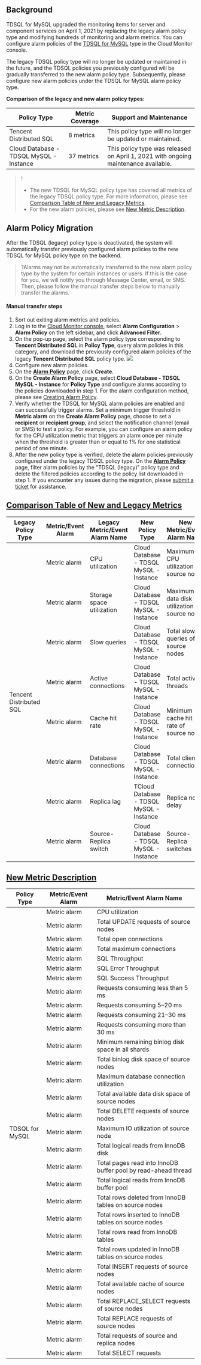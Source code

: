 ## Background
TDSQL for MySQL upgraded the monitoring items for server and component services on April 1, 2021 by replacing the legacy alarm policy type and modifying hundreds of monitoring and alarm metrics. You can configure alarm policies of the [TDSQL for MySQL](https://intl.cloud.tencent.com/document/product/248/40012) type in the Cloud Monitor console.

The legacy TDSQL policy type will no longer be updated or maintained in the future, and the TDSQL policies you previously configured will be gradually transferred to the new alarm policy type. Subsequently, please configure new alarm policies under the TDSQL for MySQL alarm policy type.

 **Comparison of the legacy and new alarm policy types:**

| Policy Type | Metric Coverage | Support and Maintenance |
| ------------- | ------------------------------------- | ----------------------- |
| Tencent Distributed SQL | 8 metrics | This policy type will no longer be updated or maintained. |
| Cloud Database - TDSQL MySQL - Instance | 37 metrics | This policy type was released on April 1, 2021 with ongoing maintenance available. |

>!
>- The new TDSQL for MySQL policy type has covered all metrics of the legacy TDSQL policy type. For more information, please see [Comparison Table of New and Legacy Metrics](#jump).
> - For the new alarm policies, please see [New Metric Description](#jump2).

## Alarm Policy Migration
After the TDSQL (legacy) policy type is deactivated, the system will automatically transfer previously configured alarm policies to the new TDSQL for MySQL policy type on the backend.
>?Alarms may not be automatically transferred to the new alarm policy type by the system for certain instances or users. If this is the case for you, we will notify you through Message Center, email, or SMS. Then, please follow the manual transfer steps below to manually transfer the alarms.

#### Manual transfer steps
1. Sort out exiting alarm metrics and policies.
  1. Log in to the [Cloud Monitor console](https://console.cloud.tencent.com/monitor/alarm2/policy), select **Alarm Configuration** > **Alarm Policy** on the left sidebar, and click **Advanced Filter**.
  2. On the pop-up page, select the alarm policy type corresponding to **Tencent Distributed SQL** in **Policy Type**, query alarm policies in this category, and download the previously configured alarm policies of the legacy **Tencent Distributed SQL** policy type.
![](https://main.qcloudimg.com/raw/7430f526258c7923c6d53a50d7545254.png)
2. Configure new alarm policies.
  1. On the **[Alarm Policy](https://console.cloud.tencent.com/monitor/alarm2/policy)** page, click **Create**.
  2. On the **Create Alarm Policy** page, select **Cloud Database - TDSQL MySQL - Instance** for **Policy Type** and configure alarms according to the policies downloaded in step 1. For the alarm configuration method, please see [Creating Alarm Policy](https://intl.cloud.tencent.com/document/product/248/38916).
3. Verify whether the TDSQL for MySQL alarm policies are enabled and can successfully trigger alarms.
Set a minimum trigger threshold in **Metric alarm** on the **Create Alarm Policy** page, choose to set a **recipient** or **recipient group**, and select the notification channel (email or SMS) to test a policy. For example, you can configure an alarm policy for the CPU utilization metric that triggers an alarm once per minute when the threshold is greater than or equal to 1% for one statistical period of one minute.
4. After the new policy type is verified, delete the alarm policies previously configured under the legacy TDSQL policy type.
On the **[Alarm Policy](https://console.cloud.tencent.com/monitor/alarm2/policy)** page, filter alarm policies by the "TDSQL (legacy)" policy type and delete the filtered policies according to the policy list downloaded in step 1.
If you encounter any issues during the migration, please [submit a ticket](https://console.cloud.tencent.com/workorder/category) for assistance.

## [Comparison Table of New and Legacy Metrics](id:jump)
<table>
<thead><tr><th><strong>Legacy Policy Type</strong></th><th><strong>Metric/Event Alarm</strong></th><th><strong>Legacy Metric/Event Alarm Name</strong></th><th><strong>New Policy Type</strong></th><th><strong>New Metric/Event Alarm Name</strong></th></tr></thead>
<tbody><tr>
<td rowspan="14">Tencent Distributed SQL</td>
<td>Metric alarm</td><td>CPU utilization</td>
<td>Cloud Database - TDSQL MySQL - Instance</td><td>Maximum CPU utilization of source node</td></tr>
<tr>
<td>Metric alarm</td><td>Storage space utilization</td>
<td>Cloud Database - TDSQL MySQL - Instance</td><td>Maximum data disk utilization of source node</td></tr>
<tr>
<td>Metric alarm</td><td>Slow queries</td>
<td>Cloud Database - TDSQL MySQL - Instance</td><td>Total slow queries of source nodes</td></tr>
<tr>
<td>Metric alarm</td><td>Active connections</td>
<td>Cloud Database - TDSQL MySQL - Instance</td><td>Total active threads</td></tr>
<tr>
<td>Metric alarm</td><td>Cache hit rate</td>
<td>Cloud Database - TDSQL MySQL - Instance</td><td>Minimum cache hit rate of source node</td></tr>
<tr>
<td>Metric alarm</td><td>Database connections</td>
<td>Cloud Database - TDSQL MySQL - Instance</td><td>Total client connections</td></tr>
<tr>
<td>Metric alarm</td><td>Replica lag</td>
<td>TCloud Database - TDSQL MySQL - Instance</td><td>Replica node delay</td></tr>
<tr>
<td>Metric alarm</td><td>Source-Replica switch</td>
<td>Cloud Database - TDSQL MySQL - Instance</td><td>Source-Replica switches</td></tr>
</tbody></table>

## [New Metric Description](id:jump2)
<table>
<thead><tr><th><strong>Policy Type</strong></th><th><strong>Metric/Event Alarm</strong></th><th><strong>Metric/Event Alarm Name</strong></th></tr></thead>
<tbody><tr>
<td rowspan="30">TDSQL for MySQL</td>
<td>Metric alarm</td><td>CPU utilization</td></tr>
<tr>
<td>Metric alarm</td><td>Total UPDATE requests of source nodes</td></tr>
<tr>
<td>Metric alarm</td><td>Total open connections</td></tr>
<tr>
<td>Metric alarm</td><td>Total maximum connections</td></tr>
<tr>
<td>Metric alarm</td><td>SQL Throughput</td></tr>
<tr>
<td>Metric alarm</td><td>SQL Error Throughput</td></tr>
<tr>
<td>Metric alarm</td><td>SQL Success Throughput</td></tr>
<tr>
<td>Metric alarm</td><td>Requests consuming less than 5 ms</td></tr>
<tr>
<td>Metric alarm</td><td>Requests consuming 5–20 ms</td></tr>
<tr>
<td>Metric alarm</td><td>Requests consuming 21–30 ms</td></tr>
<tr>
<td>Metric alarm</td><td>Requests consuming more than 30 ms</td></tr>
<tr>
<td>Metric alarm</td><td>Minimum remaining binlog disk space in all shards</td></tr>
<tr>
<td>Metric alarm</td><td>Total binlog disk space of source nodes</td></tr>
<tr>
<td>Metric alarm</td><td>Maximum database connection utilization</td></tr>
<tr>
<td>Metric alarm</td><td>Total available data disk space of source nodes</td></tr>
<tr>
<td>Metric alarm</td><td>Total DELETE requests of source nodes</td></tr>
<tr>
<td>Metric alarm</td><td>Maximum IO utilization of source node</td></tr>
<tr>
<td>Metric alarm</td><td>Total logical reads from InnoDB disk</td></tr>
<tr>
<td>Metric alarm</td><td>Total pages read into InnoDB buffer pool by read-ahead thread</td></tr>
<tr>
<td>Metric alarm</td><td>Total logical reads from InnoDB buffer pool</td></tr>
<tr>
<td>Metric alarm</td><td>Total rows deleted from InnoDB tables on source nodes</td></tr>
<tr>
<td>Metric alarm</td><td>Total rows inserted to InnoDB tables on source nodes</td></tr>
<tr>
<td>Metric alarm</td><td>Total rows read from InnoDB tables</td></tr>
<tr>
<td>Metric alarm</td><td>Total rows updated in InnoDB tables on source nodes</td></tr>
<tr>
<td>Metric alarm</td><td>Total INSERT requests of source nodes</td></tr>
<tr>
<td>Metric alarm</td><td>Total available cache of source nodes</td></tr>
<tr>
<td>Metric alarm</td><td>Total REPLACE_SELECT requests of source nodes</td></tr>
<tr>
<td>Metric alarm</td><td>Total REPLACE requests of source nodes</td></tr>
<tr>
<td>Metric alarm</td><td>Total requests of source and replica nodes</td></tr>
<tr>
<td>Metric alarm</td><td>Total SELECT requests</td></tr>
</tbody></table>

